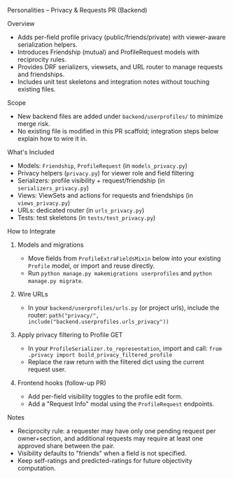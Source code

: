 Personalities – Privacy & Requests PR (Backend)

Overview
- Adds per-field profile privacy (public/friends/private) with viewer-aware serialization helpers.
- Introduces Friendship (mutual) and ProfileRequest models with reciprocity rules.
- Provides DRF serializers, viewsets, and URL router to manage requests and friendships.
- Includes unit test skeletons and integration notes without touching existing files.

Scope
- New backend files are added under `backend/userprofiles/` to minimize merge risk.
- No existing file is modified in this PR scaffold; integration steps below explain how to wire it in.

What's Included
- Models: `Friendship`, `ProfileRequest` (in `models_privacy.py`)
- Privacy helpers (`privacy.py`) for viewer role and field filtering
- Serializers: profile visibility + request/friendship (in `serializers_privacy.py`)
- Views: ViewSets and actions for requests and friendships (in `views_privacy.py`)
- URLs: dedicated router (in `urls_privacy.py`)
- Tests: test skeletons (in `tests/test_privacy.py`)

How to Integrate
1) Models and migrations
   - Move fields from `ProfileExtraFieldsMixin` below into your existing `Profile` model, or import and reuse directly.
   - Run `python manage.py makemigrations userprofiles` and `python manage.py migrate`.

2) Wire URLs
   - In your `backend/userprofiles/urls.py` (or project urls), include the router:
     `path("privacy/", include("backend.userprofiles.urls_privacy"))`

3) Apply privacy filtering to Profile GET
   - In your `ProfileSerializer.to_representation`, import and call:
     `from .privacy import build_privacy_filtered_profile`
   - Replace the raw return with the filtered dict using the current request user.

4) Frontend hooks (follow-up PR)
   - Add per-field visibility toggles to the profile edit form.
   - Add a "Request Info" modal using the `ProfileRequest` endpoints.

Notes
- Reciprocity rule: a requester may have only one pending request per owner+section, and additional requests may require at least one approved share between the pair.
- Visibility defaults to "friends" when a field is not specified.
- Keep self-ratings and predicted-ratings for future objectivity computation.
